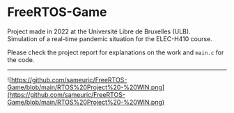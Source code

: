 # FreeRTOS-Game
Project made in 2022 at the Université Libre de Bruxelles (ULB).  
Simulation of a real-time pandemic situation for the ELEC-H410 course.

Please check the project report for explanations on the work and `main.c` for the code.

---

![https://github.com/sameuric/FreeRTOS-Game/blob/main/RTOS%20Project%20-%20WIN.png](https://github.com/sameuric/FreeRTOS-Game/blob/main/RTOS%20Project%20-%20WIN.png)
